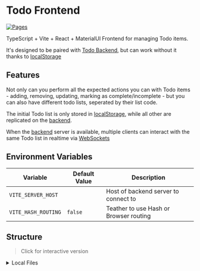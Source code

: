 [backend]: ../../../../Todo-Backend
[localStorage]: https://developer.mozilla.org/en-US/docs/Web/API/Window/localStorage
[WebSockets]: https://developer.mozilla.org/en-US/docs/Web/API/WebSockets_API
[graph]: ./graph.svg?raw=1

# Todo Frontend

[![Pages](https://github.com/RascalTwo/Todo-Frontend/actions/workflows/main.yml/badge.svg?event=workflow_dispatch)](https://rascaltwo.github.io/Todo-Frontend)

TypeScript + Vite + React + MaterialUI Frontend for managing Todo items.

It's designed to be paired with [Todo Backend][backend], but can work without it thanks to [localStorage]

## Features

Not only can you perform all the expected actions you can with Todo items - adding, removing, updating, marking as complete/incomplete - but you can also have different todo lists, seperated by their list code.

The initial Todo list is only stored in [localStorage], while all other are replicated on the [backend].

When the [backend] server is available, multiple clients can interact with the same Todo list in realtime via [WebSockets]

## Environment Variables

| Variable            | Default Value | Description |
| -                   | -             | -           |
| `VITE_SERVER_HOST`  |               | Host of backend server to connect to |
| `VITE_HASH_ROUTING` | `false`       | Teather to use Hash or Browser routing |

## Structure

> Click for interactive version

<details>
  <summary>Local Files</summary>

  [![][graph]][graph]
</details>
